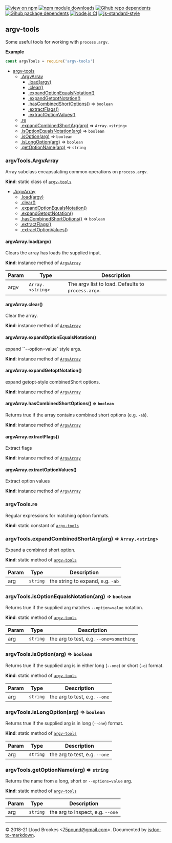 [![view on npm](https://badgen.net/npm/v/argv-tools)](https://www.npmjs.org/package/argv-tools)
[![npm module downloads](https://badgen.net/npm/dt/argv-tools)](https://www.npmjs.org/package/argv-tools)
[![Gihub repo dependents](https://badgen.net/github/dependents-repo/75lb/argv-tools)](https://github.com/75lb/argv-tools/network/dependents?dependent_type=REPOSITORY)
[![Gihub package dependents](https://badgen.net/github/dependents-pkg/75lb/argv-tools)](https://github.com/75lb/argv-tools/network/dependents?dependent_type=PACKAGE)
[![Node.js CI](https://github.com/75lb/argv-tools/actions/workflows/node.js.yml/badge.svg)](https://github.com/75lb/argv-tools/actions/workflows/node.js.yml)
[![js-standard-style](https://img.shields.io/badge/code%20style-standard-brightgreen.svg)](https://github.com/feross/standard)

<a name="module_argv-tools"></a>

## argv-tools
Some useful tools for working with `process.argv`.

**Example**  
```js
const argvTools = require('argv-tools')
```

* [argv-tools](#module_argv-tools)
    * [.ArgvArray](#module_argv-tools.ArgvArray)
        * [.load(argv)](#module_argv-tools.ArgvArray+load)
        * [.clear()](#module_argv-tools.ArgvArray+clear)
        * [.expandOptionEqualsNotation()](#module_argv-tools.ArgvArray+expandOptionEqualsNotation)
        * [.expandGetoptNotation()](#module_argv-tools.ArgvArray+expandGetoptNotation)
        * [.hasCombinedShortOptions()](#module_argv-tools.ArgvArray+hasCombinedShortOptions) ⇒ <code>boolean</code>
        * [.extractFlags()](#module_argv-tools.ArgvArray+extractFlags)
        * [.extractOptionValues()](#module_argv-tools.ArgvArray+extractOptionValues)
    * [.re](#module_argv-tools.re)
    * [.expandCombinedShortArg(arg)](#module_argv-tools.expandCombinedShortArg) ⇒ <code>Array.&lt;string&gt;</code>
    * [.isOptionEqualsNotation(arg)](#module_argv-tools.isOptionEqualsNotation) ⇒ <code>boolean</code>
    * [.isOption(arg)](#module_argv-tools.isOption) ⇒ <code>boolean</code>
    * [.isLongOption(arg)](#module_argv-tools.isLongOption) ⇒ <code>boolean</code>
    * [.getOptionName(arg)](#module_argv-tools.getOptionName) ⇒ <code>string</code>

<a name="module_argv-tools.ArgvArray"></a>

### argvTools.ArgvArray
Array subclass encapsulating common operations on `process.argv`.

**Kind**: static class of [<code>argv-tools</code>](#module_argv-tools)  

* [.ArgvArray](#module_argv-tools.ArgvArray)
    * [.load(argv)](#module_argv-tools.ArgvArray+load)
    * [.clear()](#module_argv-tools.ArgvArray+clear)
    * [.expandOptionEqualsNotation()](#module_argv-tools.ArgvArray+expandOptionEqualsNotation)
    * [.expandGetoptNotation()](#module_argv-tools.ArgvArray+expandGetoptNotation)
    * [.hasCombinedShortOptions()](#module_argv-tools.ArgvArray+hasCombinedShortOptions) ⇒ <code>boolean</code>
    * [.extractFlags()](#module_argv-tools.ArgvArray+extractFlags)
    * [.extractOptionValues()](#module_argv-tools.ArgvArray+extractOptionValues)

<a name="module_argv-tools.ArgvArray+load"></a>

#### argvArray.load(argv)
Clears the array has loads the supplied input.

**Kind**: instance method of [<code>ArgvArray</code>](#module_argv-tools.ArgvArray)  

| Param | Type | Description |
| --- | --- | --- |
| argv | <code>Array.&lt;string&gt;</code> | The argv list to load. Defaults to `process.argv`. |

<a name="module_argv-tools.ArgvArray+clear"></a>

#### argvArray.clear()
Clear the array.

**Kind**: instance method of [<code>ArgvArray</code>](#module_argv-tools.ArgvArray)  
<a name="module_argv-tools.ArgvArray+expandOptionEqualsNotation"></a>

#### argvArray.expandOptionEqualsNotation()
expand ``--option=value` style args.

**Kind**: instance method of [<code>ArgvArray</code>](#module_argv-tools.ArgvArray)  
<a name="module_argv-tools.ArgvArray+expandGetoptNotation"></a>

#### argvArray.expandGetoptNotation()
expand getopt-style combinedShort options.

**Kind**: instance method of [<code>ArgvArray</code>](#module_argv-tools.ArgvArray)  
<a name="module_argv-tools.ArgvArray+hasCombinedShortOptions"></a>

#### argvArray.hasCombinedShortOptions() ⇒ <code>boolean</code>
Returns true if the array contains combined short options (e.g. `-ab`).

**Kind**: instance method of [<code>ArgvArray</code>](#module_argv-tools.ArgvArray)  
<a name="module_argv-tools.ArgvArray+extractFlags"></a>

#### argvArray.extractFlags()
Extract flags

**Kind**: instance method of [<code>ArgvArray</code>](#module_argv-tools.ArgvArray)  
<a name="module_argv-tools.ArgvArray+extractOptionValues"></a>

#### argvArray.extractOptionValues()
Extract option values

**Kind**: instance method of [<code>ArgvArray</code>](#module_argv-tools.ArgvArray)  
<a name="module_argv-tools.re"></a>

### argvTools.re
Regular expressions for matching option formats.

**Kind**: static constant of [<code>argv-tools</code>](#module_argv-tools)  
<a name="module_argv-tools.expandCombinedShortArg"></a>

### argvTools.expandCombinedShortArg(arg) ⇒ <code>Array.&lt;string&gt;</code>
Expand a combined short option.

**Kind**: static method of [<code>argv-tools</code>](#module_argv-tools)  

| Param | Type | Description |
| --- | --- | --- |
| arg | <code>string</code> | the string to expand, e.g. `-ab` |

<a name="module_argv-tools.isOptionEqualsNotation"></a>

### argvTools.isOptionEqualsNotation(arg) ⇒ <code>boolean</code>
Returns true if the supplied arg matches `--option=value` notation.

**Kind**: static method of [<code>argv-tools</code>](#module_argv-tools)  

| Param | Type | Description |
| --- | --- | --- |
| arg | <code>string</code> | the arg to test, e.g. `--one=something` |

<a name="module_argv-tools.isOption"></a>

### argvTools.isOption(arg) ⇒ <code>boolean</code>
Returns true if the supplied arg is in either long (`--one`) or short (`-o`) format.

**Kind**: static method of [<code>argv-tools</code>](#module_argv-tools)  

| Param | Type | Description |
| --- | --- | --- |
| arg | <code>string</code> | the arg to test, e.g. `--one` |

<a name="module_argv-tools.isLongOption"></a>

### argvTools.isLongOption(arg) ⇒ <code>boolean</code>
Returns true if the supplied arg is in long (`--one`) format.

**Kind**: static method of [<code>argv-tools</code>](#module_argv-tools)  

| Param | Type | Description |
| --- | --- | --- |
| arg | <code>string</code> | the arg to test, e.g. `--one` |

<a name="module_argv-tools.getOptionName"></a>

### argvTools.getOptionName(arg) ⇒ <code>string</code>
Returns the name from a long, short or `--options=value` arg.

**Kind**: static method of [<code>argv-tools</code>](#module_argv-tools)  

| Param | Type | Description |
| --- | --- | --- |
| arg | <code>string</code> | the arg to inspect, e.g. `--one` |


* * *

&copy; 2018-21 Lloyd Brookes \<75pound@gmail.com\>. Documented by [jsdoc-to-markdown](https://github.com/75lb/jsdoc-to-markdown).
